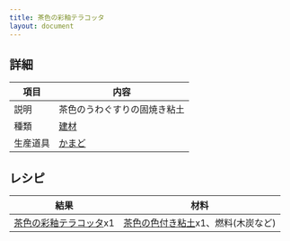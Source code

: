 ```yaml
---
title: 茶色の彩釉テラコッタ
layout: document
---
```

## 詳細

|項目|内容|
|---|---|
|説明|茶色のうわぐすりの固焼き粘土|
|種類|[建材](建材)|
|生産道具|[かまど](かまど)|

## レシピ

|結果|材料|
|---|---|
|[茶色の彩釉テラコッタ](茶色の彩釉テラコッタ)x1|[茶色の色付き粘土](茶色の色付き粘土)x1、燃料(木炭など)|

